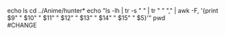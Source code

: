 
echo ls
cd ../Anime/hunter*
echo "ls -lh \| tr -s \" \" \| tr \" \" \",\" \| awk -F, '\{print \$9\" \" \$10\" \" \$11\" \" \$12\" \" \$13\" \" \$14\" \" \$15\" \" \$5\}'"
pwd                                           
#CHANGE

  

